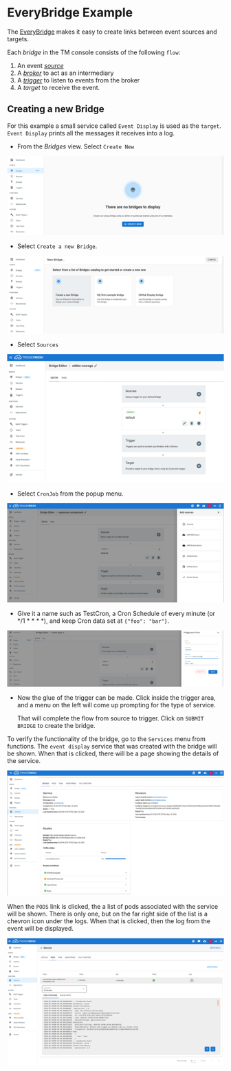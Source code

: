 # EveryBridge Example

The [EveryBridge](https://cloud.triggermesh.io/bridges) makes it easy to create links between event sources and
targets.

Each _bridge_ in the TM console consists of the following `flow`:

  1. An event _*[source](https://knative.dev/docs/eventing/sources/)*_
  2. A _*[broker](https://knative.dev/docs/eventing/broker-trigger/)*_ to act as an intermediary
  3. A _*[trigger](https://knative.dev/docs/eventing/broker-trigger/)*_ to listen to events from the broker
  4. A _*target*_ to receive the event. <!-- This will be linked to the Targets docs upon completion -->



## Creating a new Bridge

For this example a small service called `Event Display` is used as the `target`. `Event Display` prints all the messages it receives into a log.

* From the _Bridges_ view. Select `Create New`

![](../images/tmBridges.png)


* Select `Create a new Bridge`.


![](../images/tmCreateBridge.png)

* Select `Sources`
  
![](../images/bridgeinitial.png)

* Select `CronJob` from the popup menu.

![](../images/sources.png)

* Give it a name such as TestCron, a Cron Schedule of every minute (or */1 * * * *), and keep Cron data set at `{"foo": "bar"}`.

![](../images/tmPingSource.png)


* Now the glue of the trigger can be made. Click inside the trigger area, and a menu on the left will come up prompting for the type of service.

  That will complete the flow from
source to trigger.  Click on `SUBMIT BRIDGE` to create the bridge.

To verify the functionality of the bridge, go to the `Services` menu from functions.
The `event display` service that was created with the bridge will be shown. When
that is clicked, there will be a page showing the details of the service.

![](../images/service-info.png)

When the `PODS` link is clicked, the a list of pods associated with the service
will be shown.  There is only one, but on the far right side of the list is a
chevron icon under the logs.  When that is clicked, then the log from the event
will be displayed.

![](../images/event-display.png)
